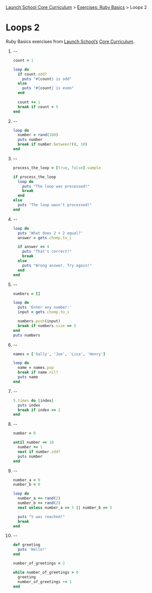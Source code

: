 [Launch School Core Curriculum](/README.md) >
[Exercises: Ruby Basics](/exercises/ruby_basics/ruby_basics_contents.md) >
Loops 2

# Loops 2

Ruby Basics exercises from [Launch School’s](https://launchschool.com) [Core Curriculum](https://launchschool.com/courses).

1.  --
    ```ruby
    count = 1

    loop do
      if count.odd?
        puts "#{count} is odd"
      else
        puts "#{count} is even"
      end
      
      count += 1
      break if count > 5
    end
    ```
2.  --
    ```ruby
    loop do
      number = rand(100)
      puts number
      break if number.between?(0, 10)
    end
    ```
3.  --
    ```ruby
    process_the_loop = [true, false].sample

    if process_the_loop
      loop do
        puts "The loop was processed!"
        break
      end
    else
      puts "The loop wasn't processed!"
    end
    ```
4.  --
    ```ruby
    loop do
      puts 'What does 2 + 2 equal?'
      answer = gets.chomp.to_i

      if answer == 4
        puts "That's correct!"
        break
      else
        puts "Wrong answer. Try again!"
      end
    end
    ```
5.  --
    ```ruby
    numbers = []

    loop do
      puts 'Enter any number:'
      input = gets.chomp.to_i

      numbers.push(input)
      break if numbers.size == 5
    end
    puts numbers
    ```
6.  --
    ```ruby
    names = ['Sally', 'Joe', 'Lisa', 'Henry']

    loop do
      name = names.pop
      break if name.nil?
      puts name 
    end
    ```
7.  --
    ```ruby
    5.times do |index|
      puts index
      break if index == 2
    end
    ```
8.  --
    ```ruby
    number = 0

    until number == 10
      number += 1
      next if number.odd?
      puts number
    end
    ```
9.  --
    ```ruby
    number_a = 0
    number_b = 0

    loop do
      number_a += rand(2)
      number_b += rand(2)
      next unless number_a == 5 || number_b == 5

      puts "5 was reached!"
      break
    end
    ```
10. --
    ```ruby
    def greeting
      puts 'Hello!'
    end

    number_of_greetings = 2

    while number_of_greetings > 0
      greeting
      number_of_greetings -= 1
    end
    ```
